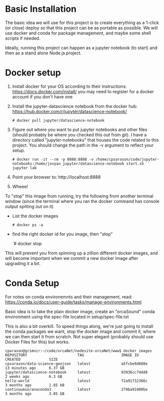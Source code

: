 # Basic Installation

The basic idea we will use for this project is to create everything as a 1-click (or close)
deploy so that this project can be as portable as possible. We will use docker and conda for 
package management, and maybe some shell scripts if needed. 

Ideally, running this project can happen as a jupyter notebook (to start) and then as a stand
alone Node.js project.

# Docker setup

1. Install docker for your OS according to their instructions: https://docs.docker.com/install/ 
   you may need to register for a docker account if you don't have one
 
1. Install the jupyter-datascience notebook from the docker hub: https://hub.docker.com/r/jupyter/datascience-notebook/

    `# docker pull jupyter/datascience-notebook`
  
3. Figure out where you want to put jupyter notebooks and other files (should probably be where you 
checked this out from git). I have a directory called "jupyter-notebooks" that houses the code 
related to this project. You should change the path in the -v argument to reflect your setup.

    `# docker run -it --rm -p 8888:8888 -v /home/cpsarason/code/jupyter-notebooks:/home/jovyan jupyter/datascience-notebook start.sh jupyter lab`
  
4. Point your browser to: http://localhost:8888
1. Wheee!

To "stop" this image from running, try the following from another terminal window (since the terminal where you ran the docker command has console output spitting out on it)

 * List the docker images

    `# docker ps -a`

 * find the right docker id for you image, then "stop"

    `# docker stop <docker-image-id>

This will prevent you from spinning up a zillion different docker images, and will become important when we
commit a new docker image after upgrading it a bit.

# Conda Setup

For notes on conda environemnts and their management, read: https://conda.io/docs/user-guide/tasks/manage-environments.html

Basic idea is to take the plain docker image, create an "orcaSound" conda environment using the spec-file located in setup/spec-file.txt

This is also a bit overkill. To speed things along, we're just going to install the conda packages we want, stop the docker image and commit it, where we can then start it from scratch. Not super elegant (probably should use Docker Files for this) but works.


```shell
cparason@grimnir:~/code/orcaNet/nodesite-orcaNet/www$ docker images
REPOSITORY                       TAG                 IMAGE ID            CREATED             SIZE
cpsarason/data-science-geojson   latest              a5fcbe9d688e        13 minutes ago      6.37 GB
jupyter/datascience-notebook     latest              93936cc74dd8        2 weeks ago         6.3 GB
hello-world                      latest              f2a91732366c        3 months ago        1.85 kB
continuumio/anaconda3            latest              279ba92400be        3 months ago        3.05 GB
```
   

  
